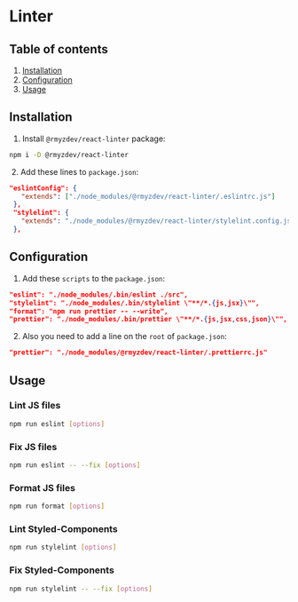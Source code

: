 # Linter

## Table of contents

1. [Installation](#installation)
1. [Configuration](#configuration)
1. [Usage](#usage)

## Installation

1. Install `@rmyzdev/react-linter` package:

```sh
npm i -D @rmyzdev/react-linter
```
​
2. Add these lines to `package.json`:
​
```json
"eslintConfig": {
   "extends": ["./node_modules/@rmyzdev/react-linter/.eslintrc.js"]
 },
 "stylelint": {
   "extends": "./node_modules/@rmyzdev/react-linter/stylelint.config.js"
 },
```

## Configuration

1. Add these `scripts` to the `package.json`:
​
```json
"eslint": "./node_modules/.bin/eslint ./src",
"stylelint": "./node_modules/.bin/stylelint \"**/*.{js,jsx}\"",
"format": "npm run prettier -- --write",
"prettier": "./node_modules/.bin/prettier \"**/*.{js,jsx,css,json}\"",
```

2. Also you need to add a line on the `root` of `package.json`:

```json
"prettier": "./node_modules/@rmyzdev/react-linter/.prettierrc.js"
```

## Usage

### Lint JS files

```sh
npm run eslint [options]
```

### Fix JS files

```sh
npm run eslint -- --fix [options]
```

### Format JS files

```sh
npm run format [options]
```

### Lint Styled-Components

```sh
npm run stylelint [options]
```

### Fix Styled-Components

```sh
npm run stylelint -- --fix [options]
```

